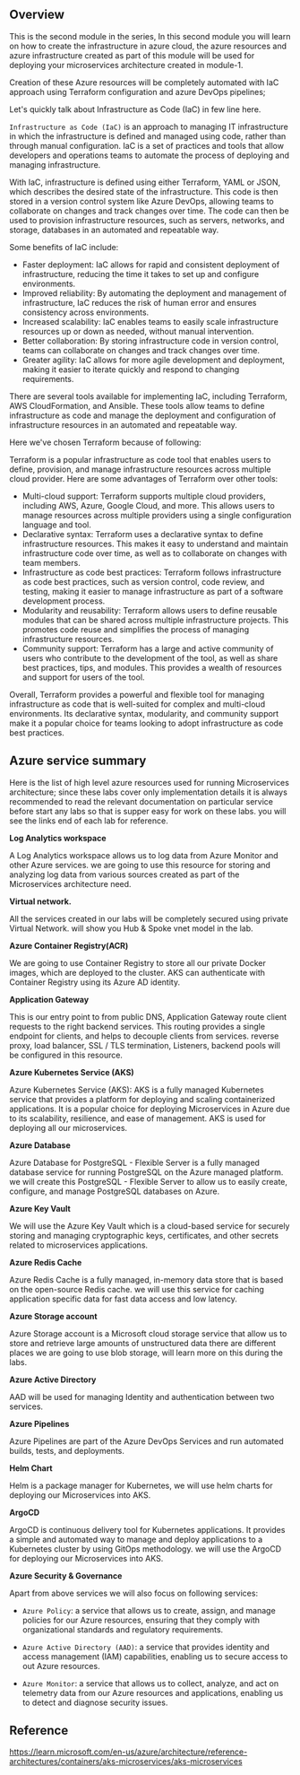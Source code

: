 <!-- # Module 2: Infrastructure as Code (IaC) -->

## Overview
This is the second module in the series, In this second module you will learn on how to create the infrastructure in azure cloud, the azure resources and azure infrastructure created as part of this module will be used for deploying your microservices architecture created in module-1.

Creation of these Azure resources will be completely automated with IaC approach using Terraform configuration and azure DevOps pipelines; 

Let's quickly talk about Infrastructure as Code (IaC) in few line here. 

`Infrastructure as Code (IaC)` is an approach to managing IT infrastructure in which the infrastructure is defined and managed using code, rather than through manual configuration. IaC is a set of practices and tools that allow developers and operations teams to automate the process of deploying and managing infrastructure.

With IaC, infrastructure is defined using either Terraform, YAML or JSON, which describes the desired state of the infrastructure. This code is then stored in a version control system like Azure DevOps, allowing teams to collaborate on changes and track changes over time. The code can then be used to provision infrastructure resources, such as servers, networks, and storage, databases in an automated and repeatable way.

Some benefits of IaC include:

- Faster deployment: IaC allows for rapid and consistent deployment of infrastructure, reducing the time it takes to set up and configure environments.
- Improved reliability: By automating the deployment and management of infrastructure, IaC reduces the risk of human error and ensures consistency across environments.
- Increased scalability: IaC enables teams to easily scale infrastructure resources up or down as needed, without manual intervention.
- Better collaboration: By storing infrastructure code in version control, teams can collaborate on changes and track changes over time.
- Greater agility: IaC allows for more agile development and deployment, making it easier to iterate quickly and respond to changing requirements.

There are several tools available for implementing IaC, including Terraform, AWS CloudFormation, and Ansible. These tools allow teams to define infrastructure as code and manage the deployment and configuration of infrastructure resources in an automated and repeatable way.

Here we've chosen Terraform because of following:

Terraform is a popular infrastructure as code tool that enables users to define, provision, and manage infrastructure resources across multiple cloud provider. Here are some advantages of Terraform over other tools:

- Multi-cloud support: Terraform supports multiple cloud providers, including AWS, Azure, Google Cloud, and more. This allows users to manage resources across multiple providers using a single configuration language and tool.
- Declarative syntax: Terraform uses a declarative syntax to define infrastructure resources. This makes it easy to understand and maintain infrastructure code over time, as well as to collaborate on changes with team members.
- Infrastructure as code best practices: Terraform follows infrastructure as code best practices, such as version control, code review, and testing, making it easier to manage infrastructure as part of a software development process.
- Modularity and reusability: Terraform allows users to define reusable modules that can be shared across multiple infrastructure projects. This promotes code reuse and simplifies the process of managing infrastructure resources.
- Community support: Terraform has a large and active community of users who contribute to the development of the tool, as well as share best practices, tips, and modules. This provides a wealth of resources and support for users of the tool.

Overall, Terraform provides a powerful and flexible tool for managing infrastructure as code that is well-suited for complex and multi-cloud environments. Its declarative syntax, modularity, and community support make it a popular choice for teams looking to adopt infrastructure as code best practices.

## Azure service summary
 
Here is the list of high level azure resources used for running Microservices architecture; since these labs cover only implementation details it is always recommended to read the relevant documentation on particular service before start any labs so that is supper easy for work on these labs. you will see the links end of each lab for reference.

**Log Analytics workspace** 

A Log Analytics workspace allows us to log data from Azure Monitor and other Azure services. we are going to use this resource for storing and analyzing log data from various sources created as part of the Microservices architecture need.


**Virtual network.** 

All the services created in our labs will be completely secured using private Virtual Network. will show you Hub & Spoke vnet model in the lab.

**Azure Container Registry(ACR)** 

We are going to use Container Registry to store all our private Docker images, which are deployed to the cluster. AKS can authenticate with Container Registry using its Azure AD identity. 

**Application Gateway**

This is our entry point to from public DNS, Application Gateway route client requests to the right backend services. This routing provides a single endpoint for clients, and helps to decouple clients from services. reverse proxy, load balancer, SSL / TLS termination, Listeners, backend pools will be configured in this resource.

**Azure Kubernetes Service (AKS)** 

Azure Kubernetes Service (AKS): AKS is a fully managed Kubernetes service that provides a platform for deploying and scaling containerized applications. It is a popular choice for deploying Microservices in Azure due to its scalability, resilience, and ease of management. AKS is used for deploying all our microservices.

**Azure Database** 

Azure Database for PostgreSQL - Flexible Server is a fully managed database service for running PostgreSQL on the Azure managed platform. we will create this PostgreSQL - Flexible Server to allow us to easily create, configure, and manage PostgreSQL databases on Azure.


**Azure Key Vault**

We will use the Azure Key Vault which is a cloud-based service for securely storing and managing cryptographic keys, certificates, and other secrets related to microservices applications.

**Azure Redis Cache**

Azure Redis Cache is a fully managed, in-memory data store that is based on the open-source Redis cache. we will use this service for caching application specific data for fast data access and low latency. 

**Azure Storage account**

Azure Storage account is a Microsoft cloud storage service that allow us to store and retrieve large amounts of unstructured data there are different places we are going to use blob storage, will learn more on this during the labs.

**Azure Active Directory** 

AAD will be used for managing Identity and authentication between two services.

**Azure Pipelines** 

Azure Pipelines are part of the Azure DevOps Services and run automated builds, tests, and deployments.

**Helm Chart** 

Helm is a package manager for Kubernetes, we will use helm charts for deploying our Microservices into AKS.

**ArgoCD** 

ArgoCD is continuous delivery tool for Kubernetes applications. It provides a simple and automated way to manage and deploy applications to a Kubernetes cluster by using GitOps methodology. we will use the ArgoCD for deploying our Microservices into AKS.

**Azure Security & Governance**

Apart from above services we will also focus on following services:

- `Azure Policy`: a service that allows us to create, assign, and manage policies for our Azure resources, ensuring that they comply with organizational standards and regulatory requirements.

- `Azure Active Directory (AAD)`: a service that provides identity and access management (IAM) capabilities, enabling us to secure access to out Azure resources.

- `Azure Monitor`: a service that allows us to collect, analyze, and act on telemetry data from our Azure resources and applications, enabling us to detect and diagnose security issues.

## Reference

<https://learn.microsoft.com/en-us/azure/architecture/reference-architectures/containers/aks-microservices/aks-microservices>
